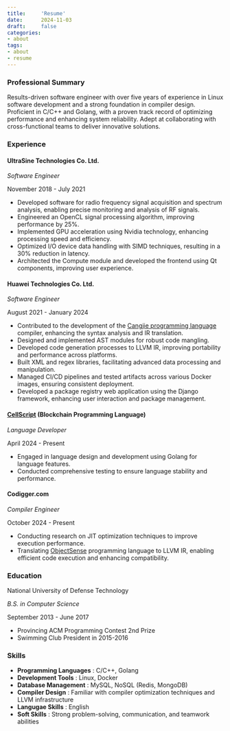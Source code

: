```yaml
---
title:     'Resume'
date:      2024-11-03
draft:     false
categories: 
- about
tags: 
- about
- resume
---
```

### Professional Summary

Results-driven software engineer with over five years of experience in Linux software development and a strong foundation in compiler design. Proficient in C/C++ and Golang, with a proven track record of optimizing performance and enhancing system reliability. Adept at collaborating with cross-functional teams to deliver innovative solutions.

### Experience

#### UltraSine Technologies Co. Ltd.

*Software Engineer*

November 2018 - July 2021

* Developed software for radio frequency signal acquisition and spectrum analysis, enabling precise monitoring and analysis of RF signals.
* Engineered an OpenCL signal processing algorithm, improving performance by 25%.
* Implemented GPU acceleration using Nvidia technology, enhancing processing speed and efficiency.
* Optimized I/O device data handling with SIMD techniques, resulting in a 30% reduction in latency.
* Architected the Compute module and developed the frontend using Qt components, improving user experience.

#### Huawei Technologies Co. Ltd.

*Software Engineer*

August 2021 - January 2024

* Contributed to the development of the [Cangjie programming language](https://news.ycombinator.com/item?id=40752076) compiler, enhancing the syntax analysis and IR translation.
* Designed and implemented AST modules for robust code mangling.
* Developed code generation processes to LLVM IR, improving portability and performance across platforms.
* Built XML and regex libraries, facilitating advanced data processing and manipulation.
* Managed CI/CD pipelines and tested artifacts across various Docker images, ensuring consistent deployment.
* Developed a package registry web application using the Django framework, enhancing user interaction and package management.

#### [CellScript](https://github.com/cell-labs/cell-script/) (Blockchain Programming Language)

*Language Developer*

April 2024 - Present

* Engaged in language design and development using Golang for language features.
* Conducted comprehensive testing to ensure language stability and performance.

#### Codigger.com

*Compiler Engineer*

October 2024 - Present

* Conducting research on JIT optimization techniques to improve execution performance.
* Translating [ObjectSense](https://codigger.com/web/docs/development/#/en-ww/ose/about) programming language to LLVM IR, enabling efficient code execution and enhancing compatibility.

### Education

National University of Defense Technology

*B.S. in Computer Science*

September 2013 - June 2017

- Provincing ACM Programming Contest 2nd Prize
- Swimming Club President in 2015-2016

### Skills

* **Programming Languages** : C/C++, Golang
* **Development Tools** : Linux, Docker
* **Database Management** : MySQL, NoSQL (Redis, MongoDB)
* **Compiler Design** : Familiar with compiler optimization techniques and LLVM infrastructure
* **Langugae Skills** : English
* **Soft Skills** : Strong problem-solving, communication, and teamwork abilities
